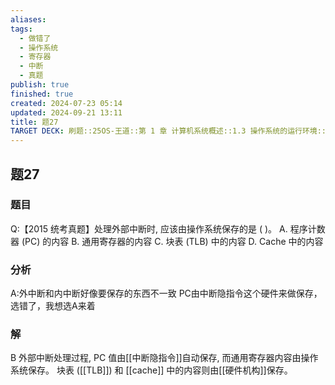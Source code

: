 ```yaml
---
aliases: 
tags:
  - 做错了
  - 操作系统
  - 寄存器
  - 中断
  - 真题
publish: true
finished: true
created: 2024-07-23 05:14
updated: 2024-09-21 13:11
title: 题27
TARGET DECK: 刷题::25OS-王道::第 1 章 计算机系统概述::1.3 操作系统的运行环境::题27
---
```

## 题27
### 题目
Q:【2015 统考真题】处理外部中断时, 应该由操作系统保存的是 ( )。
A. 程序计数器 (PC) 的内容 
B. 通用寄存器的内容
C. 块表 (TLB) 中的内容 
D. Cache 中的内容
### 分析
A:外中断和内中断好像要保存的东西不一致
PC由中断隐指令这个硬件来做保存，选错了，我想选A来着
### 解
B
外部中断处理过程, PC 值由[[中断隐指令]]自动保存, 而通用寄存器内容由操作系统保存。
块表 ([[TLB]]) 和 [[cache]] 中的内容则由[[硬件机构]]保存。
<!--ID: 1724147519711-->
